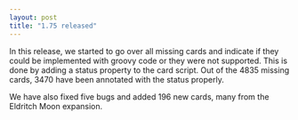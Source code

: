 ```yaml
---
layout: post
title: "1.75 released"
---
```


In this release, we started to go over all missing cards and indicate if they
could be implemented with groovy code or they were not supported. This is done
by adding a status property to the card script. Out of the 4835 missing cards,
3470 have been annotated with the status properly.

We have also fixed five bugs and added 196 new cards, many from the Eldritch
Moon expansion.

